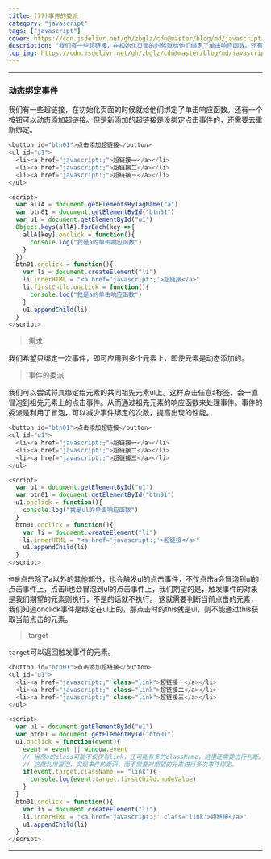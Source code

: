 ```yaml
---
title: (77)事件的委派
category: "javascript"
tags: ["javascript"]
cover: https://cdn.jsdelivr.net/gh/zbglz/cdn@master/blog/md/javascript.svg
description: "我们有一些超链接，在初始化页面的时候就给他们绑定了单击响应函数。还有一个按钮可以动态添加超链接。但是新添加的超链接是没绑定点击事件的，还需要去重新绑定。"
top_img: https://cdn.jsdelivr.net/gh/zbglz/cdn@master/blog/md/javascript.svg
---
```


***

### 动态绑定事件

我们有一些超链接，在初始化页面的时候就给他们绑定了单击响应函数。还有一个按钮可以动态添加超链接。但是新添加的超链接是没绑定点击事件的，还需要去重新绑定。


```js html
<button id="btn01">点击添加超链接</button>
<ul id="u1">
  <li><a href="javascript:;">超链接一</a></li>
  <li><a href="javascript:;">超链接二</a></li>
  <li><a href="javascript:;">超链接三</a></li>
</ul>

<script>
  var allA = document.getElementsByTagName("a")
  var btn01 = document.getElementById("btn01")
  var u1 = document.getElementById("u1")
  Object.keys(allA).forEach(key =>{
    allA[key].onclick = function(){
      console.log("我是a的单击响应函数")
    }
  })
  btn01.onclick = function(){
    var li = document.createElement("li")
    li.innerHTML = "<a href='javascript:;'>超链接</a>"
    li.firstChild.onclick = function(){
      console.log("我是a的单击响应函数")
    }
    u1.appendChild(li)
  }
</script>
```


> 需求

我们希望只绑定一次事件，即可应用到多个元素上，即使元素是动态添加的。

> 事件的委派

我们可以尝试将其绑定给元素的共同祖先元素ul上。这样点击任意a标签，会一直冒泡到祖先元素上的点击事件。从而通过祖先元素的响应函数来处理事件。事件的委派是利用了冒泡，可以减少事件绑定的次数，提高出现的性能。


```js html
<button id="btn01">点击添加超链接</button>
<ul id="u1">
  <li><a href="javascript:;">超链接一</a></li>
  <li><a href="javascript:;">超链接二</a></li>
  <li><a href="javascript:;">超链接三</a></li>
</ul>

<script>
  var u1 = document.getElementById("u1")
  var btn01 = document.getElementById("btn01")
  u1.onclick = function(){
    console.log("我是ul的单击响应函数")
  }
  btn01.onclick = function(){
    var li = document.createElement("li")
    li.innerHTML = "<a href='javascript:;'>超链接</a>"
    u1.appendChild(li)
  }
</script>
```


`但是`点击除了a以外的其他部分，也会触发ul的点击事件，不仅点击a会冒泡到ul的点击事件上，点击li也会冒泡到ul的点击事件上，我们期望的是，触发事件的对象是我们期望的元素则执行，不是的话就不执行。
这就需要判断当前点击的元素，我们知道onclick事件是绑定在ul上的，那点击时的this就是ul，则不能通过this获取当前点击的元素。


> target


`target`可以返回触发事件的元素。


```js html
<button id="btn01">点击添加超链接</button>
<ul id="u1">
  <li><a href="javascript:;" class="link">超链接一</a></li>
  <li><a href="javascript:;" class="link">超链接二</a></li>
  <li><a href="javascript:;" class="link">超链接三</a></li>
</ul>

<script>
  var u1 = document.getElementById("u1")
  var btn01 = document.getElementById("btn01")
  u1.onclick = function(event){
    event = event || window.event
    // 当然a的class可能不仅仅有link，还可能有多的className，这里还需要进行判断。
    // 这就利用冒泡，实现事件的委派，而不需要对期望的元素进行多次事件绑定。
    if(event.target.className == "link"){
      console.log(event.target.firstChild.nodeValue)
    }
  }
  btn01.onclick = function(){
    var li = document.createElement("li")
    li.innerHTML = "<a href='javascript:;' class='link'>超链接</a>"
    u1.appendChild(li)
  }
</script>
```


***